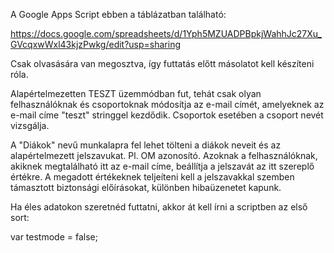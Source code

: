


A Google Apps Script ebben a táblázatban található:

https://docs.google.com/spreadsheets/d/1Yph5MZUADPBpkjWahhJc27Xu_GVcqxwWxl43kjzPwkg/edit?usp=sharing

Csak olvasására van megosztva, így futtatás előtt másolatot kell készíteni róla.

Alapértelmezetten TESZT üzemmódban fut, tehát csak olyan felhasználóknak és csoportoknak módosítja az e-mail címét, amelyeknek az e-mail címe "teszt" stringgel kezdődik.
Csoportok esetében a csoport nevét vizsgálja.

A "Diákok" nevű munkalapra fel lehet tölteni a diákok neveit és az alapértelmezett jelszavukat. Pl. OM azonosító. Azoknak a felhasználóknak, akiknek megtalálható itt az e-mail címe, beállítja a jelszavát az itt szereplő értékre.
A megadott értékeknek teljeíteni kell a jelszavakkal szemben támasztott biztonsági előírásokat, különben hibaüzenetet kapunk.

Ha éles adatokon szeretnéd futtatni, akkor át kell írni a scriptben az első sort:

var testmode = false;

